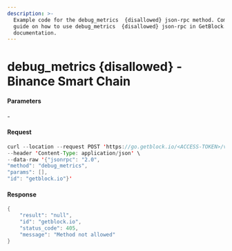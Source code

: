 ```yaml
---
description: >-
  Example code for the debug_metrics  {disallowed} json-rpc method. Сomplete
  guide on how to use debug_metrics  {disallowed} json-rpc in GetBlock.io Web3
  documentation.
---
```


# debug\_metrics {disallowed} - Binance Smart Chain

#### Parameters

\-

#### Request

```java
curl --location --request POST 'https://go.getblock.io/<ACCESS-TOKEN>/v1/mainnet/' \
--header 'Content-Type: application/json' \
--data-raw '{"jsonrpc": "2.0",
"method": "debug_metrics",
"params": [],
"id": "getblock.io"}'
```

#### Response

```java
{
    "result": "null",
    "id": "getblock.io",
    "status_code": 405,
    "message": "Method not allowed"
}
```
